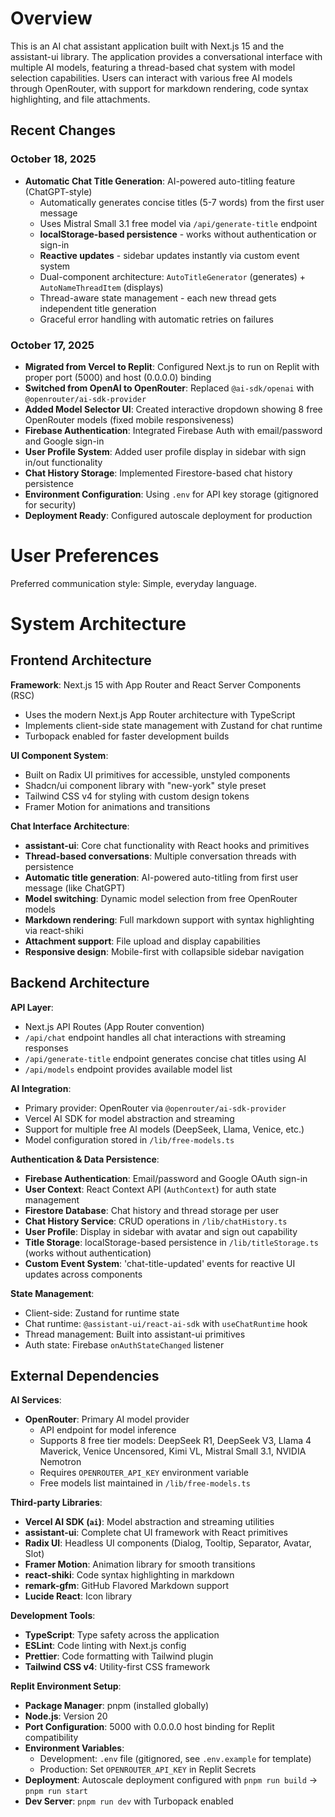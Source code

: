 # Overview

This is an AI chat assistant application built with Next.js 15 and the assistant-ui library. The application provides a conversational interface with multiple AI models, featuring a thread-based chat system with model selection capabilities. Users can interact with various free AI models through OpenRouter, with support for markdown rendering, code syntax highlighting, and file attachments.

## Recent Changes

### October 18, 2025
- **Automatic Chat Title Generation**: AI-powered auto-titling feature (ChatGPT-style)
  - Automatically generates concise titles (5-7 words) from the first user message
  - Uses Mistral Small 3.1 free model via `/api/generate-title` endpoint
  - **localStorage-based persistence** - works without authentication or sign-in
  - **Reactive updates** - sidebar updates instantly via custom event system
  - Dual-component architecture: `AutoTitleGenerator` (generates) + `AutoNameThreadItem` (displays)
  - Thread-aware state management - each new thread gets independent title generation
  - Graceful error handling with automatic retries on failures

### October 17, 2025
- **Migrated from Vercel to Replit**: Configured Next.js to run on Replit with proper port (5000) and host (0.0.0.0) binding
- **Switched from OpenAI to OpenRouter**: Replaced `@ai-sdk/openai` with `@openrouter/ai-sdk-provider`
- **Added Model Selector UI**: Created interactive dropdown showing 8 free OpenRouter models (fixed mobile responsiveness)
- **Firebase Authentication**: Integrated Firebase Auth with email/password and Google sign-in
- **User Profile System**: Added user profile display in sidebar with sign in/out functionality
- **Chat History Storage**: Implemented Firestore-based chat history persistence
- **Environment Configuration**: Using `.env` for API key storage (gitignored for security)
- **Deployment Ready**: Configured autoscale deployment for production

# User Preferences

Preferred communication style: Simple, everyday language.

# System Architecture

## Frontend Architecture

**Framework**: Next.js 15 with App Router and React Server Components (RSC)
- Uses the modern Next.js App Router architecture with TypeScript
- Implements client-side state management with Zustand for chat runtime
- Turbopack enabled for faster development builds

**UI Component System**: 
- Built on Radix UI primitives for accessible, unstyled components
- Shadcn/ui component library with "new-york" style preset
- Tailwind CSS v4 for styling with custom design tokens
- Framer Motion for animations and transitions

**Chat Interface Architecture**:
- **assistant-ui**: Core chat functionality with React hooks and primitives
- **Thread-based conversations**: Multiple conversation threads with persistence
- **Automatic title generation**: AI-powered auto-titling from first user message (like ChatGPT)
- **Model switching**: Dynamic model selection from free OpenRouter models
- **Markdown rendering**: Full markdown support with syntax highlighting via react-shiki
- **Attachment support**: File upload and display capabilities
- **Responsive design**: Mobile-first with collapsible sidebar navigation

## Backend Architecture

**API Layer**:
- Next.js API Routes (App Router convention)
- `/api/chat` endpoint handles all chat interactions with streaming responses
- `/api/generate-title` endpoint generates concise chat titles using AI
- `/api/models` endpoint provides available model list

**AI Integration**:
- Primary provider: OpenRouter via `@openrouter/ai-sdk-provider`
- Vercel AI SDK for model abstraction and streaming
- Support for multiple free AI models (DeepSeek, Llama, Venice, etc.)
- Model configuration stored in `/lib/free-models.ts`

**Authentication & Data Persistence**:
- **Firebase Authentication**: Email/password and Google OAuth sign-in
- **User Context**: React Context API (`AuthContext`) for auth state management
- **Firestore Database**: Chat history and thread storage per user
- **Chat History Service**: CRUD operations in `/lib/chatHistory.ts`
- **User Profile**: Display in sidebar with avatar and sign out capability
- **Title Storage**: localStorage-based persistence in `/lib/titleStorage.ts` (works without authentication)
- **Custom Event System**: 'chat-title-updated' events for reactive UI updates across components

**State Management**:
- Client-side: Zustand for runtime state
- Chat runtime: `@assistant-ui/react-ai-sdk` with `useChatRuntime` hook
- Thread management: Built into assistant-ui primitives
- Auth state: Firebase `onAuthStateChanged` listener

## External Dependencies

**AI Services**:
- **OpenRouter**: Primary AI model provider
  - API endpoint for model inference
  - Supports 8 free tier models: DeepSeek R1, DeepSeek V3, Llama 4 Maverick, Venice Uncensored, Kimi VL, Mistral Small 3.1, NVIDIA Nemotron
  - Requires `OPENROUTER_API_KEY` environment variable
  - Free models list maintained in `/lib/free-models.ts`

**Third-party Libraries**:
- **Vercel AI SDK (`ai`)**: Model abstraction and streaming utilities
- **assistant-ui**: Complete chat UI framework with React primitives
- **Radix UI**: Headless UI components (Dialog, Tooltip, Separator, Avatar, Slot)
- **Framer Motion**: Animation library for smooth transitions
- **react-shiki**: Code syntax highlighting in markdown
- **remark-gfm**: GitHub Flavored Markdown support
- **Lucide React**: Icon library

**Development Tools**:
- **TypeScript**: Type safety across the application
- **ESLint**: Code linting with Next.js config
- **Prettier**: Code formatting with Tailwind plugin
- **Tailwind CSS v4**: Utility-first CSS framework

**Replit Environment Setup**:
- **Package Manager**: pnpm (installed globally)
- **Node.js**: Version 20
- **Port Configuration**: 5000 with 0.0.0.0 host binding for Replit compatibility
- **Environment Variables**:
  - Development: `.env` file (gitignored, see `.env.example` for template)
  - Production: Set `OPENROUTER_API_KEY` in Replit Secrets
- **Deployment**: Autoscale deployment configured with `pnpm run build` → `pnpm run start`
- **Dev Server**: `pnpm run dev` with Turbopack enabled